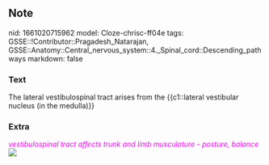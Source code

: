 ## Note
nid: 1661020715962
model: Cloze-chrisc-ff04e
tags: GSSE::!Contributor::Pragadesh_Natarajan, GSSE::Anatomy::Central_nervous_system::4._Spinal_cord::Descending_pathways
markdown: false

### Text
The lateral vestibulospinal tract arises from the {{c1::lateral vestibular nucleus (in the medulla)}}

### Extra
<div>
  <i><font color="#FC02FF">vestibulospinal tract affects trunk and
  limb musculature - posture, balance</font></i>
</div><img src=
"95879088_3269806953052281_5489965293830668288_o.png">
